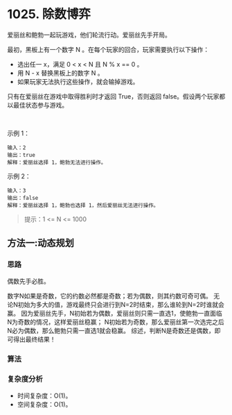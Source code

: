 # 1025. 除数博弈

爱丽丝和鲍勃一起玩游戏，他们轮流行动。爱丽丝先手开局。

最初，黑板上有一个数字 N 。在每个玩家的回合，玩家需要执行以下操作：

- 选出任一 x，满足 0 < x < N 且 N % x == 0 。
- 用 N - x 替换黑板上的数字 N 。
- 如果玩家无法执行这些操作，就会输掉游戏。

只有在爱丽丝在游戏中取得胜利时才返回 True，否则返回 false。假设两个玩家都以最佳状态参与游戏。

 

示例 1：
```
输入：2
输出：true
解释：爱丽丝选择 1，鲍勃无法进行操作。
```
示例 2：
```
输入：3
输出：false
解释：爱丽丝选择 1，鲍勃也选择 1，然后爱丽丝无法进行操作。
```

> 提示：1 <= N <= 1000

## 方法一:动态规划
### 思路
偶数先手必胜。

数字N如果是奇数，它的约数必然都是奇数；若为偶数，则其约数可奇可偶。
无论N初始为多大的值，游戏最终只会进行到N=2时结束，那么谁轮到N=2时谁就会赢。
因为爱丽丝先手，N初始若为偶数，爱丽丝则只需一直选1，使鲍勃一直面临N为奇数的情况，这样爱丽丝稳赢；
N初始若为奇数，那么爱丽丝第一次选完之后N必为偶数，那么鲍勃只需一直选1就会稳赢。
综述，判断N是奇数还是偶数，即可得出最终结果！

### 算法

### 复杂度分析
* 时间复杂度：O(1)。
* 空间复杂度：O(1)。